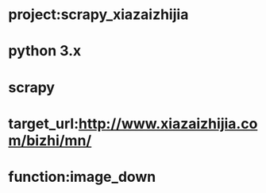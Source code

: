 # project:scrapy_xiazaizhijia
# python 3.x
# scrapy
# target_url:http://www.xiazaizhijia.com/bizhi/mn/
# function:image_down
